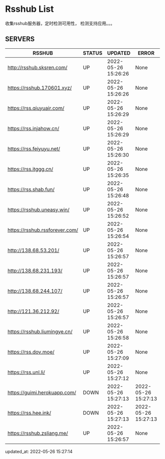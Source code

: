 # Rsshub List

收集rsshub服务器，定时检测可用性， 检测支持应用。。。


## SERVERS

|  RSSHUB   | STATUS  | UPDATED  | ERROR  | TWITTER |  
|  ----  | ----  | ----  | ----  | ---- |  
| http://rsshub.sksren.com/ | UP | 2022-05-26 15:26:26 | None |OK|  
| https://rsshub.170601.xyz/ | UP | 2022-05-26 15:26:26 | None |OK|  
| https://rss.qiuyuair.com/ | UP | 2022-05-26 15:26:29 | None ||  
| https://rss.injahow.cn/ | UP | 2022-05-26 15:26:29 | None ||  
| https://rss.feiyuyu.net/ | UP | 2022-05-26 15:26:30 | None ||  
| https://rss.itggg.cn/ | UP | 2022-05-26 15:26:35 | None ||  
| https://rss.shab.fun/ | UP | 2022-05-26 15:26:48 | None |OK|  
| https://rsshub.uneasy.win/ | UP | 2022-05-26 15:26:52 | None ||  
| https://rsshub.rssforever.com/ | UP | 2022-05-26 15:26:54 | None |OK|  
| http://138.68.53.201/ | UP | 2022-05-26 15:26:57 | None ||  
| http://138.68.231.193/ | UP | 2022-05-26 15:26:57 | None ||  
| http://138.68.244.107/ | UP | 2022-05-26 15:26:57 | None ||  
| http://121.36.212.92/ | UP | 2022-05-26 15:26:57 | None ||  
| https://rsshub.liumingye.cn/ | UP | 2022-05-26 15:26:58 | None ||  
| https://rss.dov.moe/ | UP | 2022-05-26 15:27:09 | None |OK|  
| https://rss.unl.li/ | UP | 2022-05-26 15:27:12 | None ||  
| https://guimi.herokuapp.com/ | DOWN | 2022-05-26 15:27:13 | 2022-05-26 15:27:13 |  
| https://rss.hee.ink/ | DOWN | 2022-05-26 15:27:13 | 2022-05-26 15:27:13 |  
| https://rsshub.zsliang.me/ | UP | 2022-05-26 15:26:57 | None |OK|  
  

updated_at: 2022-05-26 15:27:14  
